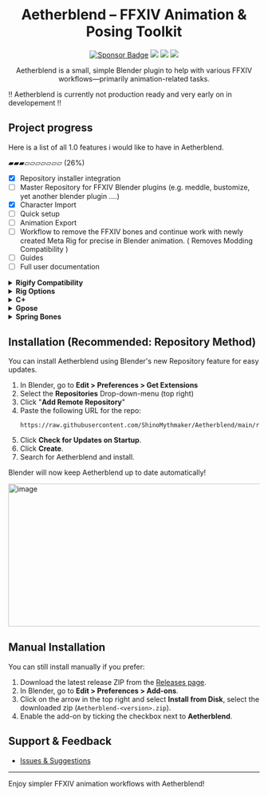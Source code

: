 <div align="center">
  <h1> Aetherblend – FFXIV Animation & Posing Toolkit </h1>
  <p>
    <a href="https://www.paypal.com/donate/?hosted_button_id=VVSSL3GDRSBNC"><img alt="Sponsor Badge" src="https://img.shields.io/badge/Mythmaker-Sponsor-pink?style=flat"></a>
    <img src="https://img.shields.io/github/v/release/ShinoMythmaker/Aetherblend?label=Aetherblend&color=blue">
    <img src="https://img.shields.io/badge/Blender-4.4-orange">
    <img src="https://img.shields.io/badge/Meddle-0.1.1-blue">
  </p>
  <p>Aetherblend is a small, simple Blender plugin to help with various FFXIV workflows—primarily animation-related tasks.</p>
</div>

!! Aetherblend is currently not production ready and very early on in developement !!

## Project progress

Here is a list of all 1.0 features i would like to have in Aetherblend. 

▰▰▰▱▱▱▱▱▱▱ (26%)

- [x] Repository installer integration
- [ ] Master Repository for FFXIV Blender plugins (e.g. meddle, bustomize, yet another blender plugin ....)
- [x] Character Import
- [ ] Quick setup
- [ ] Animation Export
- [ ] Workflow to remove the FFXIV bones and continue work with newly created Meta Rig for precise in Blender animation. ( Removes Modding Compatibility )
- [ ] Guides
- [ ] Full user documentation
<details>
  <summary><strong>Rigify Compatibility</strong></summary>

  - [ ] Face
  - [ ] Head
  - [x] Arms
  - [x] Fingers
  - [x] Legs 
  - [x] Torso
  - [x] Tail
</details>
<details>
  <summary><strong>Rig Options</strong></summary>

  - [ ] Tentacle Tail
  - [ ] Knee Bone Adjustment
</details>

<details>
  <summary><strong>C+</strong></summary>

  - [x] C+ Application 
  - [ ] C+ Editing
  - [ ] C+ Export
</details>
<details>
  <summary><strong>Gpose</strong></summary>

  - [ ] Pose Export
  - [ ] Pose Import without IK 
  - [ ] Pose Import with IK
</details>
<details>
  <summary><strong>Spring Bones</strong></summary>

  - [ ] Breast
  - [ ] Tail
  - [ ] Ears
</details>


## Installation (Recommended: Repository Method)

You can install Aetherblend using Blender's new Repository feature for easy updates.

1. In Blender, go to **Edit > Preferences > Get Extensions**
2. Select the **Repositories** Drop-down-menu (top right)
3. Click "**Add Remote Repository**"
4. Paste the following URL for the repo:
   ```
   https://raw.githubusercontent.com/ShinoMythmaker/Aetherblend/main/repo.json
   ```
6. Click **Check for Updates on Startup**.
7. Click **Create**.
8. Search for Aetherblend and install.

Blender will now keep Aetherblend up to date automatically!

<img width="532" height="286" alt="image" src="https://github.com/user-attachments/assets/84ce6f77-33b8-4cec-a68f-30572fd5bc90" />


## Manual Installation

You can still install manually if you prefer:

1. Download the latest release ZIP from the [Releases page](https://github.com/ShinoMythmaker/Aetherblend/releases).
2. In Blender, go to **Edit > Preferences > Add-ons**.
3. Click on the arrow in the top right and select **Install from Disk**, select the downloaded zip (`Aetherblend-<version>.zip`).
4. Enable the add-on by ticking the checkbox next to **Aetherblend**.


## Support & Feedback

- [Issues & Suggestions](https://github.com/ShinoMythmaker/Aetherblend/issues)

---

Enjoy simpler FFXIV animation workflows with Aetherblend!
